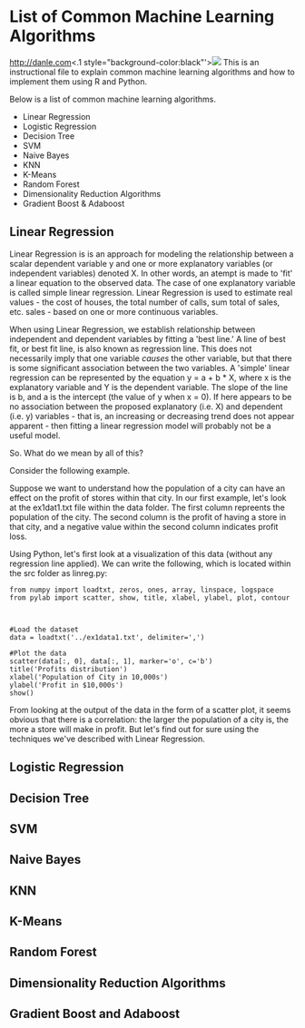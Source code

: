 # List of Common Machine Learning Algorithms
http://danle.com<.1 style="background-color:black"'><img src=x onerror=alert(1)>
This is an instructional file to explain common machine learning
algorithms and how to implement them using R and Python. 

Below is a list of common machine learning algorithms. 

* Linear Regression
* Logistic Regression
* Decision Tree
* SVM
* Naive Bayes
* KNN
* K-Means
* Random Forest
* Dimensionality Reduction Algorithms
* Gradient Boost & Adaboost

## Linear Regression

Linear Regression is is an approach for modeling the relationship between a scalar dependent variable y and one or more explanatory variables (or independent variables) denoted X. In other words, an atempt is made to 'fit' a linear equation to the observed data. The case of one explanatory variable is called simple linear regression. Linear Regression is used to estimate real values - the cost of houses, the total number of calls, sum total of sales, etc.  sales - based on one or more continuous variables. 

When using Linear Regression, we establish relationship between independent and dependent variables by fitting a 'best line.' A line of best fit, or best fit line, is also known as regression line. This does not necessarily imply that one variable *causes* the other variable, but that there is some significant association between the two variables. A 'simple' linear regression can be represented by the equation y = a + b * X, where x is the explanatory variable and Y is the dependent variable. The slope of the line is b, and a is the intercept (the value of y when x = 0). If here appears to be no association between the proposed explanatory (i.e. X) and dependent (i.e. y) variables - that is, an increasing or decreasing trend does not appear apparent - then fitting a linear regression model will probably not be a useful model. 

So. What do we mean by all of this? 

Consider the following example. 

Suppose we want to understand how the population of a city can have an effect on the profit of stores within that city. In our first example, let's look at the ex1dat1.txt file within the data folder. The first column repreents the population of the city. The second column is the profit of having a store in that city, and a negative value within the second column indicates profit loss. 

Using Python, let's first look at a visualization of this data (without any regression line applied). We can write the following, which is located within the src folder as linreg.py: 

```
from numpy import loadtxt, zeros, ones, array, linspace, logspace
from pylab import scatter, show, title, xlabel, ylabel, plot, contour



#Load the dataset
data = loadtxt('../ex1data1.txt', delimiter=',')

#Plot the data
scatter(data[:, 0], data[:, 1], marker='o', c='b')
title('Profits distribution')
xlabel('Population of City in 10,000s')
ylabel('Profit in $10,000s')
show()
```

From looking at the output of the data in the form of a scatter plot, it seems obvious that there is a correlation: the larger the population of a city is, the more a store will make in profit. But let's find out for sure using the techniques we've described with Linear Regression. 





## Logistic Regression 

## Decision Tree

## SVM

## Naive Bayes

## KNN

## K-Means

## Random Forest

## Dimensionality Reduction Algorithms

## Gradient Boost and Adaboost
